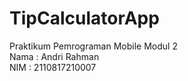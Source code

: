 # TipCalculatorApp
Praktikum Pemrograman Mobile Modul 2  
Nama  : Andri Rahman  
NIM   : 2110817210007
